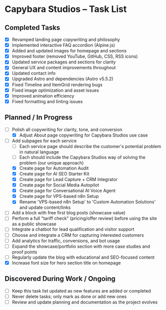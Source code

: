 # Capybara Studios – Task List

## Completed Tasks
- [x] Revamped landing page copywriting and philosophy
- [x] Implemented interactive FAQ accordion (Alpine.js)
- [x] Added and updated images for homepage and sections
- [x] Improved footer (removed YouTube, GitHub, CSS, RSS icons)
- [x] Updated service packages and sections for clarity
- [x] General UX and content improvements throughout
- [x] Updated contact info
- [x] Upgraded Astro and dependencies (Astro v5.5.2)
- [x] Fixed Timeline and ItemGrid rendering bugs
- [x] Fixed image optimization and asset issues
- [x] Improved animation efficiency
- [x] Fixed formatting and linting issues

## Planned / In Progress
- [ ] Polish all copywriting for clarity, tone, and conversion
  - [x] Adjust About page copywriting for Capybara Studios use case
- [ ] Add subpages for each service
  - [ ] Each service page should describe the customer's potential problem in natural language
  - [ ] Each should include the Capybara Studios way of solving the problem (our unique approach)
  - [x] Create page for Automation Audit
  - [x] Create page for AI SEO Starter Kit
  - [x] Create page for Lead Capture + CRM Integrator
  - [x] Create page for Social Media Autopilot
  - [x] Create page for Conversational AI Voice Agent
  - [x] Create page for VPS-based n8n Setup
  - [x] Rename 'VPS-based n8n Setup' to 'Custom Automation Solutions' and update content/links
- [ ] Add a block with free first blog posts (showcase value)
- [ ] Perform a full "tariff check" (pricing/offer review) before using the site as a public showcase
- [ ] Integrate a chatbot for lead qualification and visitor support
- [ ] Choose and integrate a CRM for capturing interested customers
- [ ] Add analytics for traffic, conversions, and bot usage
- [ ] Expand the showcase/portfolio section with more case studies and proof points
- [ ] Regularly update the blog with educational and SEO-focused content
- [x] Increase font size for hero section title on homepage

## Discovered During Work / Ongoing
- [ ] Keep this task list updated as new features are added or completed
- [ ] Never delete tasks; only mark as done or add new ones
- [ ] Review and update planning and documentation as the project evolves
